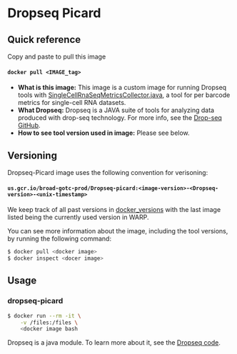 # Dropseq Picard

## Quick reference

Copy and paste to pull this image

#### `docker pull <IMAGE_tag>`


- __What is this image:__ This image is a custom image for running Dropseq tools with [SingleCellRnaSeqMetricsCollector.java](https://github.com/broadinstitute/Drop-seq/blob/master/src/java/org/broadinstitute/dropseqrna/barnyard/SingleCellRnaSeqMetricsCollector.java), a tool for per barcode metrics for single-cell RNA datasets.
- __What Dropseq:__ Dropseq is a JAVA suite of tools for analyzing data produced with drop-seq technology. For more info, see the [Drop-seq GitHub](https://github.com/broadinstitute/Drop-seq/tree/master). 
- __How to see tool version used in image:__ Please see below.

## Versioning

Dropseq-Picard image uses the following convention for verisoning:

#### `us.gcr.io/broad-gotc-prod/Dropseq-picard:<image-version>-<Dropseq-version>-<unix-timestamp>` 

We keep track of all past versions in [docker_versions](docker_versions.tsv) with the last image listed being the currently used version in WARP.

You can see more information about the image, including the tool versions, by running the following command:

```bash
$ docker pull <docker image>
$ docker inspect <docer image>
```

## Usage

### dropseq-picard 

```bash
$ docker run --rm -it \
    -v /files:/files \
    <docker image bash
```
Dropseq is a java module. To learn more about it, see the [Dropseq code](https://github.com/broadinstitute/Drop-seq/blob/master/src/java/org/broadinstitute/dropseqrna/barnyard/SingleCellRnaSeqMetricsCollector.java). 
